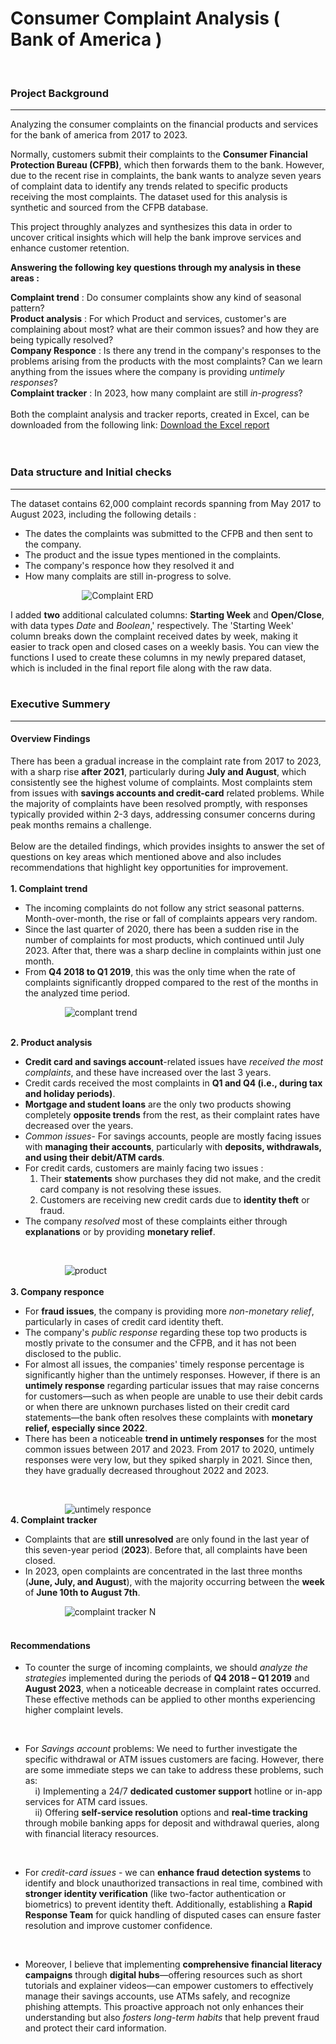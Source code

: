 # Consumer Complaint Analysis ( Bank of America )
<br/> 
<h3>Project Background</h3> 
<hr>
Analyzing the consumer complaints on the financial products and services for the bank of america from 2017 to 2023. 

Normally, customers submit their complaints to the **Consumer Financial Protection Bureau (CFPB)**, which then forwards them to the bank. However, due to the recent rise in complaints, the bank wants to analyze seven years of complaint data to identify any trends related to specific products receiving the most complaints.  The dataset used for this analysis is synthetic and sourced from the CFPB database.<br/> 

This project throughly analyzes and synthesizes this data in order to uncover critical insights which will help the bank improve services and enhance customer retention.

**Answering the following key questions through my analysis in these areas :** <br/> 

**Complaint trend** : Do consumer complaints show any kind of seasonal pattern?<br/> 
**Product analysis** : For which Product and services, customer's are complaining about most? what are their common issues? and how they are being typically resolved?<br/> 
**Company Responce** : Is there any trend in the company's responses to the problems arising from the products with the most complaints? Can we learn anything from the issues where the company is providing *untimely responses*?<br/> 
**Complaint tracker** : In 2023, how many complaint are still *in-progress*?<br/>  
Both the complaint analysis and tracker reports, created in Excel, can be downloaded from the following link: [Download the Excel report](https://github.com/arghanilhub/Customer_Complaint_Analysis/blob/main/Financial_Consumer_Complaints.xlsx) 
<br/> 
<br/> 
<br/> 

<h3>Data structure and Initial checks</h3> 
<hr> 
The dataset contains 62,000 complaint records spanning from May 2017 to August 2023, including the following details :<br/> 

* The dates the complaints was submitted to the CFPB and then sent to the company.<br/> 
* The product and the issue types mentioned in the complaints.<br/>  
* The company's responce how they resolved it and<br/>  
* How many complaits are still in-progress to solve.<br/>


&nbsp; &nbsp; &nbsp; &nbsp; &nbsp; &nbsp; &nbsp; &nbsp; &nbsp; &nbsp; &nbsp; &nbsp; &nbsp; &nbsp; &nbsp;![Complaint ERD](https://github.com/arghanilhub/Customer_Complaint_Analysis/blob/main/complaint_ERD.png) 

I added **two** additional calculated columns: **Starting Week** and **Open/Close**, with data types *Date* and *Boolean*,' respectively. The 'Starting Week' column breaks down the complaint received dates by week, making it easier to track open and closed cases on a weekly basis. You can view the functions I used to create these columns in my newly prepared dataset, which is included in the final report file along with the raw data.   
<br/> 

<h3>Executive Summery</h3> 
<hr> 
<h4>Overview Findings</h4> 

There has been a gradual increase in the complaint rate from 2017 to 2023, with a sharp rise **after 2021**, particularly during **July and August**, which consistently see the highest volume of complaints. Most complaints stem from issues with **savings accounts and credit-card** related problems. While the majority of complaints have been resolved promptly, with responses typically provided within 2-3 days, addressing consumer concerns during peak months remains a challenge.<br/>  
Below are the detailed findings, which provides insights to answer the set of questions on key areas which mentioned above and also includes recommendations that highlight key opportunities for improvement.<br/>  
**1. Complaint trend** 
* The incoming complaints do not follow any strict seasonal patterns. Month-over-month, the rise or fall of complaints appears very random.
* Since the last quarter of 2020, there has been a sudden rise in the number of complaints for most products, which continued until July 2023. After that, there was a sharp decline in complaints within just one month.
* From **Q4 2018 to Q1 2019**, this was the only time when the rate of complaints significantly dropped compared to the rest of the months in the analyzed time period.<br/>


&nbsp; &nbsp; &nbsp; &nbsp; &nbsp; &nbsp; &nbsp; &nbsp; &nbsp; &nbsp; &nbsp; ![complant trend](https://github.com/arghanilhub/Customer_Complaint_Analysis/blob/main/Complaint_trend.png) <br/> 
<br/> 
 
**2. Product analysis** 
* **Credit card and savings account**-related issues have *received the most complaints*, and these have increased over the last 3 years.
* Credit cards received the most complaints in **Q1 and Q4 (i.e., during tax and holiday periods)**.
* **Mortgage and student loans** are the only two products showing completely **opposite trends** from the rest, as their complaint rates have decreased over the years.
* *Common issues*- For savings accounts, people are mostly facing issues with **managing their accounts**, particularly with **deposits, withdrawals, and using their debit/ATM cards**.
* For credit cards, customers are mainly facing two issues :                                                                                 
     1.  Their **statements** show purchases they did not make, and the credit card company is not resolving these issues.
     2.  Customers are receiving new credit cards due to **identity theft** or fraud.
* The company *resolved* most of these complaints either through **explanations** or by providing **monetary relief**.
<br/> 
   
&nbsp; &nbsp; &nbsp; &nbsp; &nbsp; &nbsp; &nbsp; &nbsp; &nbsp; &nbsp; &nbsp; ![product](https://github.com/arghanilhub/Customer_Complaint_Analysis/blob/main/Product.png) <br/> 
<br/> 
**3. Company responce** 
* For **fraud issues**, the company is providing more *non-monetary relief*, particularly in cases of credit card identity theft.
* The company's *public response* regarding these top two products is mostly private to the consumer and the CFPB, and it has not been disclosed to the public.
* For almost all issues, the companies' timely response percentage is significantly higher than the untimely responses. However, if there is an **untimely response** regarding particular issues that may raise concerns for customers—such as when people are unable to use their debit cards or when there are unknown purchases listed on their credit card statements—the bank often resolves these complaints with **monetary relief, especially since 2022**.
* There has been a noticeable **trend in untimely responses** for the most common issues between 2017 and 2023. From 2017 to 2020, untimely responses were very low, but they spiked sharply in 2021. Since then, they have gradually decreased throughout 2022 and 2023.
<br/>

&nbsp; &nbsp; &nbsp; &nbsp; &nbsp; &nbsp; &nbsp; &nbsp; &nbsp; &nbsp; &nbsp; ![untimely responce](https://github.com/arghanilhub/Customer_Complaint_Analysis/blob/main/Untimely_responce.png) 
<br/> 
**4. Complaint tracker** 
* Complaints that are **still unresolved** are only found in the last year of this seven-year period (**2023**). Before that, all complaints have been closed.
* In 2023, open complaints are concentrated in the last three months (**June, July, and August**), with the majority occurring between the **week** of **June 10th to August 7th**.<br/> 
  
&nbsp; &nbsp; &nbsp; &nbsp; &nbsp; &nbsp; &nbsp; &nbsp; &nbsp; &nbsp; &nbsp; ![complaint tracker N](https://github.com/arghanilhub/Customer_Complaint_Analysis/blob/main/complaint_tracker_N.png) 
<br/> 
<br/> 

<h4>Recommendations</h4> 

* To counter the surge of incoming complaints, we should *analyze the strategies* implemented during the periods of **Q4 2018 – Q1 2019** and **August 2023**, when a noticeable decrease in complaint rates occurred. These effective methods can be applied to other months experiencing higher complaint levels.<br/> 
<br/> 
   
 * For *Savings account* problems: We need to further investigate the specific withdrawal or ATM issues customers are facing. 
                                  However, there are some immediate steps we can take to address these problems, such as:<br/> 
                                   &nbsp; &nbsp; i) Implementing a 24/7 **dedicated customer support** hotline or in-app services for ATM card issues.<br/> 
                                  &nbsp; &nbsp; ii) Offering **self-service resolution** options and **real-time tracking** through mobile banking apps for deposit and  withdrawal queries, along with financial literacy resources.<br/>   
<br/> 

* For *credit-card issues* - we can **enhance fraud detection systems** to identify and block unauthorized transactions in real time, combined with **stronger identity verification** (like two-factor authentication or biometrics) to prevent identity theft. Additionally, establishing a **Rapid Response Team** for quick handling of disputed cases can ensure faster resolution and improve customer confidence.<br/>  
<br/> 

* Moreover, I believe that implementing **comprehensive financial literacy campaigns** through **digital hubs**—offering resources such as short tutorials and explainer videos—can empower customers to effectively manage their savings accounts, use ATMs safely, and recognize phishing attempts. This proactive approach not only enhances their understanding but also *fosters long-term habits* that help prevent fraud and protect their card information.




